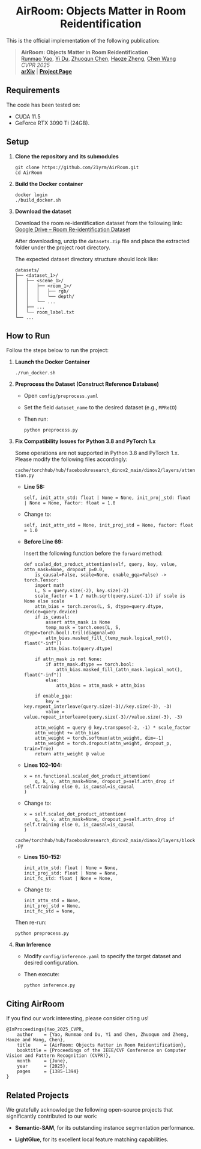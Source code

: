 # <center> AirRoom: Objects Matter in Room Reidentification

This is the official implementation of the following publication:

> **AirRoom: Objects Matter in Room Reidentification**  
> [Runmao Yao](https://21yrm.github.io/), [Yi Du](https://sairlab.org/yid/), [Zhuoqun Chen](https://sairlab.org/zhuoqunc/), [Haoze Zheng](https://sairlab.org/haozez/), [Chen Wang](https://sairlab.org/chenw/)  
> *CVPR 2025*  
> **[arXiv](https://arxiv.org/abs/2503.01130)** | **[Project Page](https://sairlab.org/airroom/)**

## Requirements

The code has been tested on:

- CUDA 11.5
- GeForce RTX 3090 Ti (24GB).

## Setup

1. **Clone the repository and its submodules**

    ```
    git clone https://github.com/21yrm/AirRoom.git
    cd AirRoom
    ```

2. **Build the Docker container**

    ```
    docker login
    ./build_docker.sh
    ```

3. **Download the dataset**

    Download the room re-identification dataset from the following link: [Google Drive – Room Re-identification Dataset](https://drive.google.com/drive/folders/1Qc-53BXzKZDBVpaVtpaep-37zQpfQDcJ)

    After downloading, unzip the `datasets.zip` file and place the extracted folder under the project root directory.

    The expected dataset directory structure should look like:

    ```
    datasets/
    ├── <dataset_1>/
    │   ├── <scene_1>/
    │   │   ├── <room_1>/
    │   │   │   ├── rgb/
    │   │   │   └── depth/
    │   │   └── ...
    │   ├── ...
    │   └── room_label.txt
    └── ...
    ```

## How to Run

Follow the steps below to run the project:

1. **Launch the Docker Container**

    ```
    ./run_docker.sh
    ```

2. **Preprocess the Dataset (Construct Reference Database)**

    - Open `config/preprocess.yaml`

    - Set the field `dataset_name` to the desired dataset (e.g., `MPReID`)

    - Then run:

        ```
        python preprocess.py
        ```

3. **Fix Compatibility Issues for Python 3.8 and PyTorch 1.x**

    Some operations are not supported in Python 3.8 and PyTorch 1.x. Please modify the following files accordingly:
    
    `cache/torchhub/hub/facebookresearch_dinov2_main/dinov2/layers/attention.py` 
    
    - **Line 58:**
        ```
        self, init_attn_std: float | None = None, init_proj_std: float | None = None, factor: float = 1.0
        ```
    - Change to:
        ```
        self, init_attn_std = None, init_proj_std = None, factor: float = 1.0
        ```
    
    - **Before Line 69:**

        Insert the following function before the `forward` method:

        ```
        def scaled_dot_product_attention(self, query, key, value, attn_mask=None, dropout_p=0.0,
            is_causal=False, scale=None, enable_gqa=False) -> torch.Tensor:
            import math
            L, S = query.size(-2), key.size(-2)
            scale_factor = 1 / math.sqrt(query.size(-1)) if scale is None else scale
            attn_bias = torch.zeros(L, S, dtype=query.dtype, device=query.device)
            if is_causal:
                assert attn_mask is None
                temp_mask = torch.ones(L, S, dtype=torch.bool).tril(diagonal=0)
                attn_bias.masked_fill_(temp_mask.logical_not(), float("-inf"))
                attn_bias.to(query.dtype)

            if attn_mask is not None:
                if attn_mask.dtype == torch.bool:
                    attn_bias.masked_fill_(attn_mask.logical_not(), float("-inf"))
                else:
                    attn_bias = attn_mask + attn_bias

            if enable_gqa:
                key = key.repeat_interleave(query.size(-3)//key.size(-3), -3)
                value = value.repeat_interleave(query.size(-3)//value.size(-3), -3)

            attn_weight = query @ key.transpose(-2, -1) * scale_factor
            attn_weight += attn_bias
            attn_weight = torch.softmax(attn_weight, dim=-1)
            attn_weight = torch.dropout(attn_weight, dropout_p, train=True)
            return attn_weight @ value
        ```
    
    - **Lines 102–104:**
        ```
        x = nn.functional.scaled_dot_product_attention(
            q, k, v, attn_mask=None, dropout_p=self.attn_drop if self.training else 0, is_causal=is_causal
        )
        ```
    - Change to:
        ```
        x = self.scaled_dot_product_attention(
            q, k, v, attn_mask=None, dropout_p=self.attn_drop if self.training else 0, is_causal=is_causal
        )
        ```
    
    `cache/torchhub/hub/facebookresearch_dinov2_main/dinov2/layers/block.py`

    - **Lines 150–152:**
        ```
        init_attn_std: float | None = None,
        init_proj_std: float | None = None,
        init_fc_std: float | None = None,
        ```
    - Change to:
        ```
        init_attn_std = None,
        init_proj_std = None,
        init_fc_std = None,
        ```
    
    Then re-run:

    ```
    python preprocess.py
    ```

4. **Run Inference**

    - Modify `config/inference.yaml` to specify the target dataset and desired configuration.

    - Then execute:

        ```
        python inference.py
        ```


## Citing AirRoom

If you find our work interesting, please consider citing us!

```
@InProceedings{Yao_2025_CVPR,
    author    = {Yao, Runmao and Du, Yi and Chen, Zhuoqun and Zheng, Haoze and Wang, Chen},
    title     = {AirRoom: Objects Matter in Room Reidentification},
    booktitle = {Proceedings of the IEEE/CVF Conference on Computer Vision and Pattern Recognition (CVPR)},
    month     = {June},
    year      = {2025},
    pages     = {1385-1394}
}
```

## Related Projects

We gratefully acknowledge the following open-source projects that significantly contributed to our work:

- **Semantic-SAM**, for its outstanding instance segmentation performance.

- **LightGlue**, for its excellent local feature matching capabilities.
